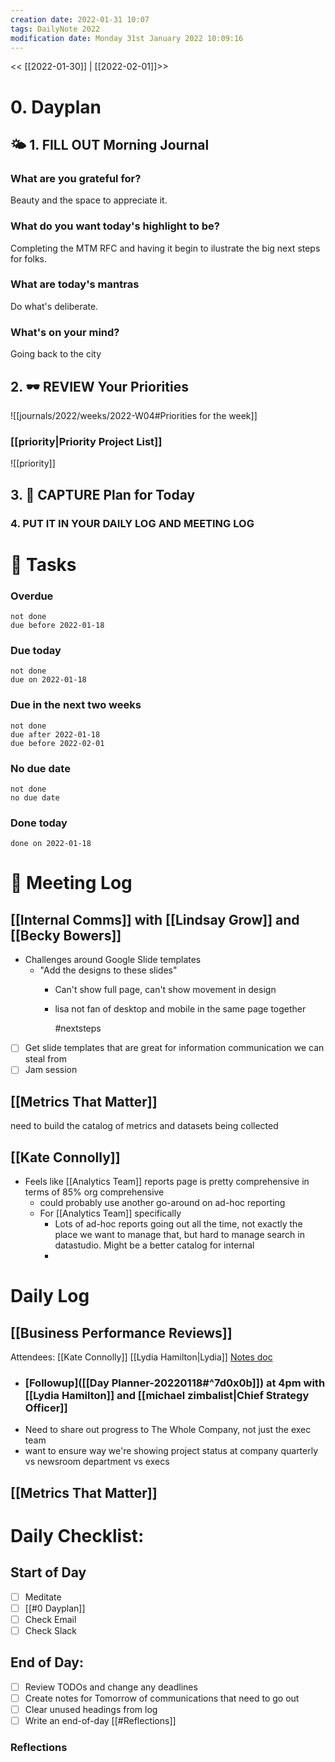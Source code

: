 ```yaml
---
creation date: 2022-01-31 10:07
tags: DailyNote 2022
modification date: Monday 31st January 2022 10:09:16
---
```


<< [[2022-01-30]] | [[2022-02-01]]>>

# 0. Dayplan
## 🌤 1. **FILL OUT** Morning Journal
### What are you grateful for?
Beauty and the space to appreciate it.
### What do you want today's highlight to be?
Completing the MTM RFC and having it begin to ilustrate the big next steps for folks.
### What are today's mantras
Do what's deliberate.
### What's on your mind?
Going back to the city
## 2. 🕶 **REVIEW** Your Priorities
![[journals/2022/weeks/2022-W04#Priorities for the week]]
### [[priority|Priority Project List]] 
![[priority]]
## 3. 📆 **CAPTURE** Plan for Today
### 4. PUT IT IN YOUR DAILY LOG AND MEETING LOG
# 📝 Tasks
### Overdue
```tasks
not done
due before 2022-01-18
```
### Due today
```tasks
not done
due on 2022-01-18
```
### Due in the next two weeks
```tasks
not done
due after 2022-01-18
due before 2022-02-01
```
### No due date
```tasks
not done
no due date
```
### Done today
```tasks
done on 2022-01-18
```
# 📰 Meeting Log
## [[Internal Comms]] with [[Lindsay Grow]] and [[Becky Bowers]]
- Challenges around Google Slide templates
	- "Add the designs to these slides"
		- Can't show full page, can't show movement in design
		- lisa not fan of desktop and mobile in the same page together
		  
		  #nextsteps
- [ ] Get slide templates that are great for information communication we can steal from
- [ ] Jam session
## [[Metrics That Matter]]
need to build the catalog of metrics and datasets being collected
## [[Kate Connolly]]
- Feels like [[Analytics Team]] reports page is pretty comprehensive in terms of 85% org comprehensive
	- could probably use another go-around on ad-hoc reporting
	- For [[Analytics Team]] specifically
		- Lots of ad-hoc reports going out all the time, not exactly the place we want to manage that, but hard to manage search in datastudio. Might be a better catalog for internal
		-
# Daily Log
## [[Business Performance Reviews]]
Attendees: [[Kate Connolly]] [[Lydia Hamilton|Lydia]]
[Notes doc](https://docs.google.com/document/d/1qbJk1Zq3ZpKkKqDmdhXvbcoizU4oLo7XgXHkt1f2v1I/edit)
- ### [Followup]([[Day Planner-20220118#^7d0x0b]]) at 4pm with [[Lydia Hamilton]] and [[michael zimbalist|Chief Strategy Officer]]
- Need to share out progress to The Whole Company, not just the exec team
- want to ensure way we're showing project status at company quarterly vs newsroom department vs execs
## [[Metrics That Matter]]
# Daily Checklist:
## Start of Day
- [ ] Meditate
- [ ] [[#0 Dayplan]]
- [ ] Check Email
- [ ] Check Slack
## End of Day:
- [ ] Review TODOs and change any deadlines
- [ ] Create notes for Tomorrow of communications that need to go out
- [ ] Clear unused headings from log
- [ ] Write an end-of-day [[#Reflections]]
### Reflections